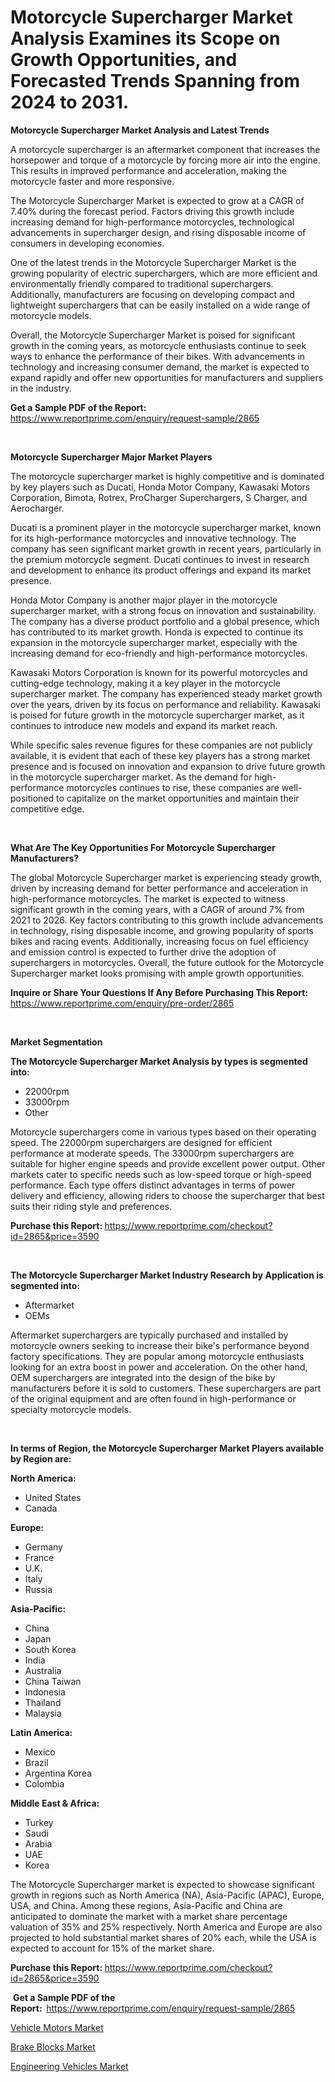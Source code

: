 <p><h1>Motorcycle Supercharger Market Analysis Examines its Scope on Growth Opportunities, and Forecasted Trends Spanning from 2024 to 2031.</h1></p><p><strong>Motorcycle Supercharger Market Analysis and Latest Trends</strong></p>
<p><p>A motorcycle supercharger is an aftermarket component that increases the horsepower and torque of a motorcycle by forcing more air into the engine. This results in improved performance and acceleration, making the motorcycle faster and more responsive.</p><p>The Motorcycle Supercharger Market is expected to grow at a CAGR of 7.40% during the forecast period. Factors driving this growth include increasing demand for high-performance motorcycles, technological advancements in supercharger design, and rising disposable income of consumers in developing economies.</p><p>One of the latest trends in the Motorcycle Supercharger Market is the growing popularity of electric superchargers, which are more efficient and environmentally friendly compared to traditional superchargers. Additionally, manufacturers are focusing on developing compact and lightweight superchargers that can be easily installed on a wide range of motorcycle models.</p><p>Overall, the Motorcycle Supercharger Market is poised for significant growth in the coming years, as motorcycle enthusiasts continue to seek ways to enhance the performance of their bikes. With advancements in technology and increasing consumer demand, the market is expected to expand rapidly and offer new opportunities for manufacturers and suppliers in the industry.</p></p>
<p><strong>Get a Sample PDF of the Report:&nbsp;</strong> <a href="https://www.reportprime.com/enquiry/request-sample/2865">https://www.reportprime.com/enquiry/request-sample/2865</a></p>
<p>&nbsp;</p>
<p><strong>Motorcycle Supercharger Major Market Players</strong></p>
<p><p>The motorcycle supercharger market is highly competitive and is dominated by key players such as Ducati, Honda Motor Company, Kawasaki Motors Corporation, Bimota, Rotrex, ProCharger Superchargers, S Charger, and Aerocharger.</p><p>Ducati is a prominent player in the motorcycle supercharger market, known for its high-performance motorcycles and innovative technology. The company has seen significant market growth in recent years, particularly in the premium motorcycle segment. Ducati continues to invest in research and development to enhance its product offerings and expand its market presence.</p><p>Honda Motor Company is another major player in the motorcycle supercharger market, with a strong focus on innovation and sustainability. The company has a diverse product portfolio and a global presence, which has contributed to its market growth. Honda is expected to continue its expansion in the motorcycle supercharger market, especially with the increasing demand for eco-friendly and high-performance motorcycles.</p><p>Kawasaki Motors Corporation is known for its powerful motorcycles and cutting-edge technology, making it a key player in the motorcycle supercharger market. The company has experienced steady market growth over the years, driven by its focus on performance and reliability. Kawasaki is poised for future growth in the motorcycle supercharger market, as it continues to introduce new models and expand its market reach.</p><p>While specific sales revenue figures for these companies are not publicly available, it is evident that each of these key players has a strong market presence and is focused on innovation and expansion to drive future growth in the motorcycle supercharger market. As the demand for high-performance motorcycles continues to rise, these companies are well-positioned to capitalize on the market opportunities and maintain their competitive edge.</p></p>
<p>&nbsp;</p>
<p><strong>What Are The Key Opportunities For Motorcycle Supercharger Manufacturers?</strong></p>
<p><p>The global Motorcycle Supercharger market is experiencing steady growth, driven by increasing demand for better performance and acceleration in high-performance motorcycles. The market is expected to witness significant growth in the coming years, with a CAGR of around 7% from 2021 to 2026. Key factors contributing to this growth include advancements in technology, rising disposable income, and growing popularity of sports bikes and racing events. Additionally, increasing focus on fuel efficiency and emission control is expected to further drive the adoption of superchargers in motorcycles. Overall, the future outlook for the Motorcycle Supercharger market looks promising with ample growth opportunities.</p></p>
<p><strong>Inquire or Share Your Questions If Any Before Purchasing This Report:</strong> <a href="https://www.reportprime.com/enquiry/pre-order/2865">https://www.reportprime.com/enquiry/pre-order/2865</a></p>
<p>&nbsp;</p>
<p><strong>Market Segmentation</strong></p>
<p><strong>The Motorcycle Supercharger Market Analysis by types is segmented into:</strong></p>
<p><ul><li>22000rpm</li><li>33000rpm</li><li>Other</li></ul></p>
<p><p>Motorcycle superchargers come in various types based on their operating speed. The 22000rpm superchargers are designed for efficient performance at moderate speeds. The 33000rpm superchargers are suitable for higher engine speeds and provide excellent power output. Other markets cater to specific needs such as low-speed torque or high-speed performance. Each type offers distinct advantages in terms of power delivery and efficiency, allowing riders to choose the supercharger that best suits their riding style and preferences.</p></p>
<p><strong>Purchase this Report:&nbsp;</strong><a href="https://www.reportprime.com/checkout?id=2865&price=3590">https://www.reportprime.com/checkout?id=2865&price=3590</a></p>
<p>&nbsp;</p>
<p><strong>The Motorcycle Supercharger Market Industry Research by Application is segmented into:</strong></p>
<p><ul><li>Aftermarket</li><li>OEMs</li></ul></p>
<p><p>Aftermarket superchargers are typically purchased and installed by motorcycle owners seeking to increase their bike's performance beyond factory specifications. They are popular among motorcycle enthusiasts looking for an extra boost in power and acceleration. On the other hand, OEM superchargers are integrated into the design of the bike by manufacturers before it is sold to customers. These superchargers are part of the original equipment and are often found in high-performance or specialty motorcycle models.</p></p>
<p>&nbsp;</p>
<p><strong>In terms of Region, the Motorcycle Supercharger Market Players available by Region are:</strong></p>
<p>
    <p> <strong> North America: </strong>
        <ul>
            <li>United States</li>
            <li>Canada</li>
        </ul>
        </p> 
    <p> <strong> Europe: </strong>
        <ul>
            <li>Germany</li>
            <li>France</li>
            <li>U.K.</li>
            <li>Italy</li>
            <li>Russia</li>
        </ul>
        </p> 
    <p> <strong> Asia-Pacific: </strong>
        <ul>
            <li>China</li>
            <li>Japan</li>
            <li>South Korea</li>
            <li>India</li>
            <li>Australia</li>
            <li>China Taiwan</li>
            <li>Indonesia</li>
            <li>Thailand</li>
            <li>Malaysia</li>
        </ul>
        </p> 
    <p> <strong> Latin America: </strong>
        <ul>
            <li>Mexico</li>
            <li>Brazil</li>
            <li>Argentina Korea</li>
            <li>Colombia</li>
        </ul>
        </p> 
    <p> <strong> Middle East & Africa: </strong>
        <ul>
            <li>Turkey</li>
            <li>Saudi</li>
            <li>Arabia</li>
            <li>UAE</li>
            <li>Korea</li>
        </ul>
    </p>
    </p>
<p><p>The Motorcycle Supercharger market is expected to showcase significant growth in regions such as North America (NA), Asia-Pacific (APAC), Europe, USA, and China. Among these regions, Asia-Pacific and China are anticipated to dominate the market with a market share percentage valuation of 35% and 25% respectively. North America and Europe are also projected to hold substantial market shares of 20% each, while the USA is expected to account for 15% of the market share.</p></p>
<p><strong>Purchase this Report: </strong><a href="https://www.reportprime.com/checkout?id=2865&price=3590">https://www.reportprime.com/checkout?id=2865&price=3590</a></p>
<p>&nbsp;<strong>Get a Sample PDF of the Report:&nbsp;&nbsp;</strong><a href="https://www.reportprime.com/enquiry/request-sample/2865">https://www.reportprime.com/enquiry/request-sample/2865</a></p>
<p><strong></strong></p>
<p><p><a href="https://github.com/kufem1/Market-Research-Report-List-1/blob/main/vehicle-motors-market.md">Vehicle Motors Market</a></p><p><a href="https://github.com/kosella/Market-Research-Report-List-2/blob/main/brake-blocks-market.md">Brake Blocks Market</a></p><p><a href="https://github.com/singletonthaxterkelliehr2df/Market-Research-Report-List-1/blob/main/engineering-vehicles-market.md">Engineering Vehicles Market</a></p></p>